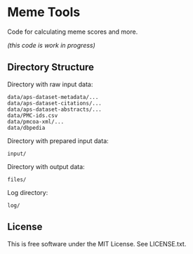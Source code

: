 Meme Tools
==========

Code for calculating meme scores and more.

*(this code is work in progress)*


Directory Structure
-------------------

Directory with raw input data:

    data/aps-dataset-metadata/...
    data/aps-dataset-citations/...
    data/aps-dataset-abstracts/...
    data/PMC-ids.csv
    data/pmcoa-xml/...
    data/dbpedia

Directory with prepared input data:

    input/

Directory with output data:

    files/

Log directory:

    log/


License
-------

This is free software under the MIT License. See LICENSE.txt.

